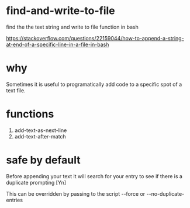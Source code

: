 # find-and-write-to-file
find the the text string and write to file function in bash

https://stackoverflow.com/questions/22159044/how-to-append-a-string-at-end-of-a-specific-line-in-a-file-in-bash

# why
Sometimes it is useful to programatically add code to a specific spot of a text file.

# functions
1) add-text-as-next-line
2) add-text-after-match

# safe by default
Before appending your text it will search for your entry to see if there is a duplicate
prompting [Yn]

This can be overridden by passing to the script --force or --no-duplicate-entries
